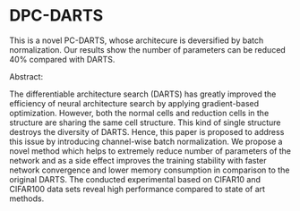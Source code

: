 # DPC-DARTS
This is a novel PC-DARTS, whose architecure is deversified by batch normalization. Our results show the number of parameters can be reduced 40% compared with DARTS.

Abstract:

The differentiable architecture search (DARTS) has greatly improved the efficiency of neural architecture search by applying gradient-based optimization. However, both the normal cells and reduction cells in the structure are sharing the same cell structure. This
kind of single structure destroys the diversity of DARTS. Hence, this paper is proposed to address this issue by introducing channel-wise batch normalization. We propose a novel method which helps to extremely reduce number of parameters of the network and as a side effect improves the training stability with faster network convergence and lower memory consumption in comparison to the original DARTS. The conducted experimental based on CIFAR10 and CIFAR100 data sets reveal high performance compared to state of art methods.
